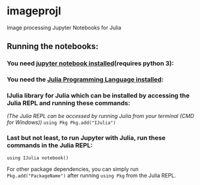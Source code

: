 # imageprojl
Image processing Jupyter Notebooks for Julia

## Running the notebooks:

### You need [jupyter notebook installed]("https://jupyter.org/install")(requires python 3):

### You need the [Julia Programming Language installed](https://julialang.org):

### IJulia library for Julia which can be installed by accessing the Julia REPL and running these commands:
_(The Julia REPL can be accessed by running Julia from your terminal (CMD for Windows))_
`using Pkg
Pkg.add("IJulia")`

### Last but not least, to run Jupyter with Julia, run these commands in the Julia REPL:
`using IJulia
notebook()`

For other package dependencies, you can simply run `Pkg.add("PackageName")` after running `using Pkg` from the Julia REPL.



